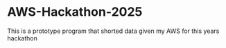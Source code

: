 # AWS-Hackathon-2025
This is a prototype program that shorted data given my AWS for this years hackathon
